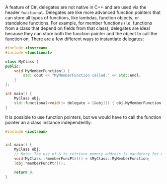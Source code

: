 A feature of C#, delegates are not native in C++ and are used via the header `functional`.
Delegates are like more advanced function pointers that can store all types of functions, like lambdas, function objects, or standalone functions. For example, for member functions (i.e. functions from a class that depend on fields from that class), delegates are ideal because they can store both the function pointer and the object to call the function on.
There are a few different ways to instantiate delegates:

```c++
#include <iostream>
#include <functional>

class MyClass {
public:
	void MyMemberFunction() {
		std::cout << "MyMemberFunction called." << std::endl;
	}
};

int main() {
	MyClass obj;
	std::functional<void()> delegate = [&obj]() { obj.MyMemberFunction() };
}

```

It is possible to use function pointers, but we would have to call the function pointer an a class instance independently:

```c++
#include <iostream>


int main() {
	MyClass obj;
	// Note: The use of & to retrieve memory address is mandatory for member functions, but not for standalone functions.
	void(MyClass::*memberFuncPtr)() = &MyClass::MyMemberFunction;
	(obj.*memberFuncPtr)();

	return 0;
}
```